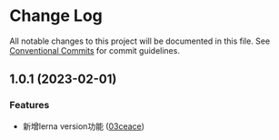 # Change Log

All notable changes to this project will be documented in this file.
See [Conventional Commits](https://conventionalcommits.org) for commit guidelines.

## 1.0.1 (2023-02-01)


### Features

* 新增lerna version功能 ([03ceace](https://github.com/shuxiaoman/technology/commit/03ceace23d2d106c9ddaa83569e70430ffeaa02d))
